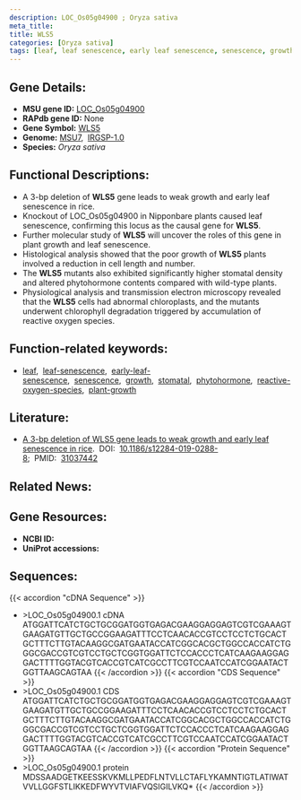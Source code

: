 ```yaml
---
description: LOC_Os05g04900 ; Oryza sativa
meta_title:
title: WLS5
categories: [Oryza sativa]
tags: [leaf, leaf senescence, early leaf senescence, senescence, growth, stomatal, phytohormone, reactive oxygen species, plant growth]
---
```


## Gene Details:
- **MSU gene ID:** [LOC_Os05g04900](http://rice.uga.edu/cgi-bin/ORF_infopage.cgi?orf=LOC_Os05g04900)  
- **RAPdb gene ID:** None  
- **Gene Symbol:** <u>WLS5</u>
- **Genome:**  [MSU7](http://rice.uga.edu/),&nbsp;&nbsp;[IRGSP-1.0](https://rapdb.dna.affrc.go.jp/download/irgsp1.html)
- **Species:** *Oryza sativa*

## Functional Descriptions:
   - A 3-bp deletion of **WLS5** gene leads to weak growth and early leaf senescence in rice.
   - Knockout of LOC_Os05g04900 in Nipponbare plants caused leaf senescence, confirming this locus as the causal gene for **WLS5**.
   - Further molecular study of **WLS5** will uncover the roles of this gene in plant growth and leaf senescence.
   - Histological analysis showed that the poor growth of **WLS5** plants involved a reduction in cell length and number.
   - The **WLS5** mutants also exhibited significantly higher stomatal density and altered phytohormone contents compared with wild-type plants.
   - Physiological analysis and transmission electron microscopy revealed that the **WLS5** cells had abnormal chloroplasts, and the mutants underwent chlorophyll degradation triggered by accumulation of reactive oxygen species.

## Function-related keywords:
   - [leaf](/tags/leaf/),&nbsp;&nbsp;[leaf-senescence](/tags/leaf-senescence/),&nbsp;&nbsp;[early-leaf-senescence](/tags/early-leaf-senescence/),&nbsp;&nbsp;[senescence](/tags/senescence/),&nbsp;&nbsp;[growth](/tags/growth/),&nbsp;&nbsp;[stomatal](/tags/stomatal/),&nbsp;&nbsp;[phytohormone](/tags/phytohormone/),&nbsp;&nbsp;[reactive-oxygen-species](/tags/reactive-oxygen-species/),&nbsp;&nbsp;[plant-growth](/tags/plant-growth/)

## Literature:
   - [A 3-bp deletion of WLS5 gene leads to weak growth and early leaf senescence in rice](https://www.doi.org/10.1186/s12284-019-0288-8).&nbsp;&nbsp;DOI:&nbsp;&nbsp;[10.1186/s12284-019-0288-8](https://www.doi.org/10.1186/s12284-019-0288-8);&nbsp;&nbsp;PMID:&nbsp;&nbsp;[31037442](https://pubmed.ncbi.nlm.nih.gov/31037442/)

## Related News:

## Gene Resources:
- **NCBI ID:**  []()
- **UniProt accessions:** [](https://www.uniprot.org/uniprotkb//entry)

## Sequences:
{{< accordion "cDNA Sequence" >}}
- \>LOC_Os05g04900.1 cDNA
ATGGATTCATCTGCTGCGGATGGTGAGACGAAGGAGGAGTCGTCGAAAGTGAAGATGTTGCTGCCGGAAGATTTCCTCAACACCGTCCTCCTCTGCACTGCTTTCTTGTACAAGGCGATGAATACCATCGGCACGCTGGCCACCATCTGGGCGACCGTCGTCCTGCTCGGTGGATTCTCCACCCTCATCAAGAAGGAGGACTTTTGGTACGTCACCGTCATCGCCTTCGTCCAATCCATCGGAATACTGGTTAAGCAGTAA
{{< /accordion >}}
{{< accordion "CDS Sequence" >}}
- \>LOC_Os05g04900.1 CDS
ATGGATTCATCTGCTGCGGATGGTGAGACGAAGGAGGAGTCGTCGAAAGTGAAGATGTTGCTGCCGGAAGATTTCCTCAACACCGTCCTCCTCTGCACTGCTTTCTTGTACAAGGCGATGAATACCATCGGCACGCTGGCCACCATCTGGGCGACCGTCGTCCTGCTCGGTGGATTCTCCACCCTCATCAAGAAGGAGGACTTTTGGTACGTCACCGTCATCGCCTTCGTCCAATCCATCGGAATACTGGTTAAGCAGTAA
{{< /accordion >}}
{{< accordion "Protein Sequence" >}}
- \>LOC_Os05g04900.1 protein
MDSSAADGETKEESSKVKMLLPEDFLNTVLLCTAFLYKAMNTIGTLATIWATVVLLGGFSTLIKKEDFWYVTVIAFVQSIGILVKQ*
{{< /accordion >}}
